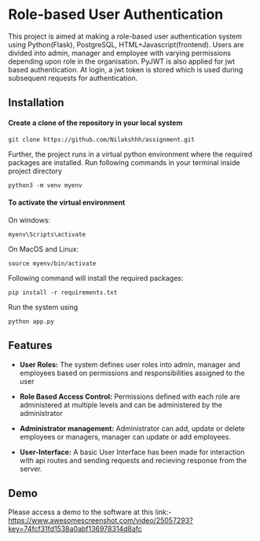 
# Role-based User Authentication

This project is aimed at making a role-based user authentication system using Python(Flask), PostgreSQL, HTML+Javascript(frontend). Users are divided into admin, manager and employee with varying permissions depending upon role in the organisation. PyJWT is also applied for jwt based authentication. At login, a jwt token is stored which is used during subsequent requests for authentication. 


## Installation

#### Create a clone of the repository in your local system
```
git clone https://github.com/Nilakshhh/assignment.git
```

Further, the project runs in a virtual python environment where the required packages are installed. Run following commands in your terminal inside project directory

```
python3 -m venv myenv
```
#### To activate the virtual environment
On windows:
```
myenv\Scripts\activate
```
On MacOS and Linux:
```
source myenv/bin/activate
```

Following command will install the required packages:
```
pip install -r requirements.txt
```

Run the system using 
```
python app.py
```

    
## Features

- **User Roles:** The system defines user roles into admin, manager and employees based on permissions and responsibilities assigned to the user

- **Role Based Access Control:** Permissions defined with each role are administered at multiple levels and can be administered by the administrator

- **Administrator management:** Administrator can add, update or delete employees or managers, manager can update or add employees.

- **User-Interface:** A basic User Interface has been made for interaction with api routes and sending requests and recieving response from the server.


## Demo

Please access a demo to the software at this link:-
https://www.awesomescreenshot.com/video/25057293?key=74fcf31fd1538a0abf136978314d8afc

